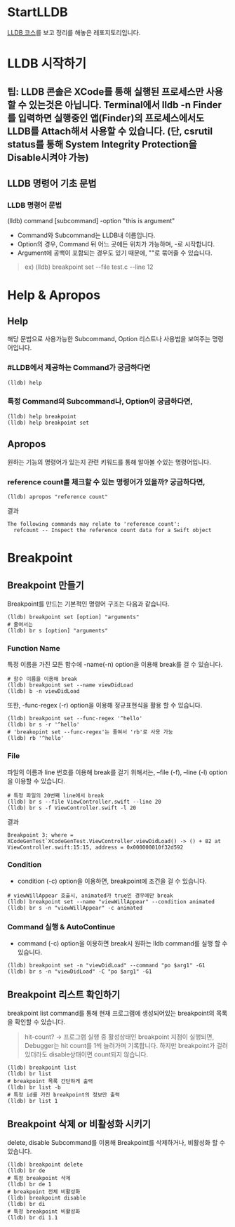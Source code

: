 # StartLLDB
[LLDB 코스](https://yagom.net/courses/start-lldb/)를 보고 정리를 해놓은 레포지토리입니다.

# LLDB 시작하기
## 팁: LLDB 콘솔은 XCode를 통해 실행된 프로세스만 사용할 수 있는것은 아닙니다. Terminal에서 **lldb -n Finder**를 입력하면 실행중인 앱(Finder)의 프로세스에서도 LLDB를 Attach해서 사용할 수 있습니다. (단, csrutil status를 통해 System Integrity Protection을 Disable시켜야 가능)

## LLDB 명령어 기초 문법
### LLDB 명령어 문법
(lldb) command [subcommand] -option "this is argument"  
 - Command와 Subcommand는 LLDB내 이름입니다.
 - Option의 경우, Command 뒤 어느 곳에든 위치가 가능하며, -로 시작합니다.
 - Argument에 공백이 포함되는 경우도 있기 때문에, ""로 묶어줄 수 있습니다.

> ex) (lldb) breakpoint set --file test.c --line 12  

# Help & Apropos

## Help
해당 문법으로 사용가능한 Subcommand, Option 리스트나 사용법을 보여주는 명령어입니다.  
### #LLDB에서 제공하는 Command가 궁금하다면
```
(lldb) help
```
### 특정 Command의 Subcommand나, Option이 궁금하다면, 
```
(lldb) help breakpoint
(lldb) help breakpoint set
```

## Apropos
원하는 기능의 명령어가 있는지 관련 키워드를 통해 알아볼 수있는 명령어입니다.

### reference count를 체크할 수 있는 명령어가 있을까? 궁금하다면,
```
(lldb) apropos "reference count"
```
결과
```
The following commands may relate to 'reference count':
  refcount -- Inspect the reference count data for a Swift object
```

# Breakpoint
## Breakpoint 만들기
Breakpoint를 만드는 기본적인 명령어 구조는 다음과 같습니다.
```
(lldb) breakpoint set [option] "arguments"
# 줄여서는
(lldb) br s [option] "arguments"
```

### Function Name
특정 이름을 가진 모든 함수에 -name(-n) option을 이용해 break를 걸 수 있습니다.
```
# 함수 이름을 이용해 break
(lldb) breakpoint set --name viewDidLoad
(lldb) b -n viewDidLoad
```
또한, -func-regex (-r) option을 이용해 정규표현식을 활용 할 수 있습니다.
```
(lldb) breakpoint set --func-regex '^hello'
(lldb) br s -r '^hello'
# 'breakopint set --func-regex'는 줄여서 'rb'로 사용 가능
(lldb) rb '^hello'
```

### File
파일의 이름과 line 번호를 이용해 break를 걸기 위해서는, –file (-f), –line (-l) option을 이용할 수 있습니다.
```
# 특정 파일의 20번째 line에서 break 
(lldb) br s --file ViewController.swift --line 20
(lldb) br s -f ViewController.swift -l 20
```
결과
```
Breakpoint 3: where = XCodeGenTest`XCodeGenTest.ViewController.viewDidLoad() -> () + 82 at ViewController.swift:15:15, address = 0x000000010f32d592
```

### Condition
 - condition (-c) option을 이용하면, breakpoint에 조건을 걸 수 있습니다. 

```
# viewWillAppear 호출시, animated가 true인 경우에만 break
(lldb) breakpoint set --name "viewWillAppear" --condition animated
(lldb) br s -n "viewWillAppear" -c animated
```

### Command 실행 & AutoContinue
 - command (-c) option을 이용하면 break시 원하는 lldb command를 실행 할 수 있습니다.

```
(lldb) breakpoint set -n "viewDidLoad" --command "po $arg1" -G1
(lldb) br s -n "viewDidLoad" -C "po $arg1" -G1
```

## Breakpoint 리스트 확인하기
breakpoint list command를 통해 현재 프로그램에 생성되어있는 breakpoint의 목록을 확인할 수 있습니다. 
> hit-count? -> 프로그램 실행 중 활성상태인 breakpoint 지점이 실행되면, Debugger는 hit count를 1씩 늘려가며 기록합니다. 하지만 breakpoint가 걸려있더라도 disable상태이면 count되지 않습니다.  

```
(lldb) breakpoint list
(lldb) br list
# breakpoint 목록 간단하게 출력
(lldb) br list -b
# 특정 id를 가진 breakpoint의 정보만 출력
(lldb) br list 1
```

## Breakpoint 삭제 or 비활성화 시키기
delete, disable Subcommand를 이용해 Breakpoint를 삭제하거나, 비활성화 할 수 있습니다.

```
(lldb) breakpoint delete
(lldb) br de
# 특정 breakpoint 삭제
(lldb) br de 1
# breakpoint 전체 비활성화
(lldb) breakpoint disable
(lldb) br di
# 특정 breakpoint 비활성화
(lldb) br di 1.1
```












